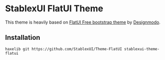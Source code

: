 StablexUI FlatUI Theme
======================

This theme is heavily based on [FlatUI Free bootstrap theme](http://designmodo.github.io/Flat-UI/) by [Designmodo](http://designmodo.com/).


Installation
-----------------------
```
haxelib git https://github.com/StablexUI/Theme-FlatUI stablexui-theme-flatui
```